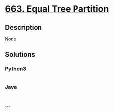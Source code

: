 # [663. Equal Tree Partition](https://leetcode.com/problems/equal-tree-partition)

## Description
None


## Solutions


### Python3

```python

```

### Java

```java

```

### ...
```

```
